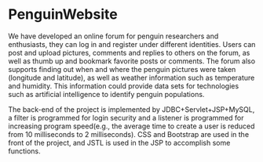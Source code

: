 # PenguinWebsite
We have developed an online forum for penguin researchers and enthusiasts, they can log in and register under different identities. Users can post and upload pictures, comments and replies to others on the forum, as well as thumb up and bookmark favorite posts or comments. The forum also supports finding out when and where the penguin pictures were taken (longitude and latitude), as well as weather information such as temperature and humidity. This information could provide data sets for technologies such as artificial intelligence to identify penguin populations.

The back-end of the project is implemented by JDBC+Servlet+JSP+MySQL, a filter is programmed for login security and a listener is programmed for increasing program speed(e.g., the average time to create a user is reduced from 10 milliseconds to 2 milliseconds). CSS and Bootstrap are used in the front of the project, and JSTL is used in the JSP to accomplish some functions.